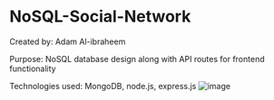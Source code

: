 # NoSQL-Social-Network

Created by:
Adam Al-ibraheem

Purpose: 
NoSQL database design along with API routes for frontend functionality

Technologies used:
MongoDB, node.js, express.js
![image](https://user-images.githubusercontent.com/47041038/158434128-b2d42881-4b5d-4bd9-bc56-437413ae26dc.png)
